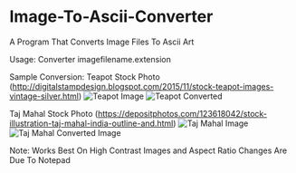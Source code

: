 # Image-To-Ascii-Converter
A Program That Converts Image Files To Ascii Art

Usage:   Converter imagefilename.extension

Sample Conversion:
  Teapot Stock Photo (http://digitalstampdesign.blogspot.com/2015/11/stock-teapot-images-vintage-silver.html)
  ![Teapot Image](http://2.bp.blogspot.com/-kGfg4I09yKk/Vj5XV9r5uOI/AAAAAAAAZTc/Ag_G9q_-BPQ/s1600/teapot-image-vintage-silver-illustration.jpg)
  ![Teapot Converted](https://image.ibb.co/kSs1YH/Teapot_Ascii_Image.png)
  
  Taj Mahal Stock Photo (https://depositphotos.com/123618042/stock-illustration-taj-mahal-india-outline-and.html)
  ![Taj Mahal Image](https://st2.depositphotos.com/5617188/12361/v/950/depositphotos_123618042-stock-illustration-taj-mahal-india-outline-and.jpg)
  ![Taj Mahal Converted Image](https://image.ibb.co/cBQASc/TM_Ascii_Edited.png)
 
 Note: Works Best On High Contrast Images and Aspect Ratio Changes Are Due To Notepad
